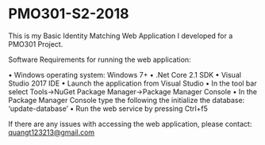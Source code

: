# PMO301-S2-2018

This is my Basic Identity Matching Web Application I developed for a PMO301 Project.

Software Requirements for running the web application:

•	Windows operating system: Windows 7+
•	.Net Core 2.1 SDK
•	Visual Studio 2017 IDE 
•	Launch the application from Visual Studio
•	In the tool bar select Tools->NuGet Package Manager->Package Manager Console
•	In the Package Manager Console type the following the initialize the database: ‘update-database’
•	Run the web service by pressing Ctrl+f5

If there are any issues with accessing the web application, please contact: quangt123213@gmail.com
